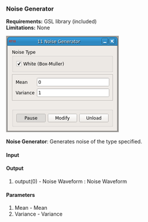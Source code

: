 ### Noise Generator

**Requirements:** GSL library (included)  
**Limitations:** None  

![Noise Generator](./noise-generator.png)

<!--start-->

**Noise Generator**: Generates noise of the type specified.

<!--end-->

#### Input


#### Output
1. output(0) - Noise Waveform : Noise Waveform

#### Parameters
1. Mean - Mean
2. Variance - Variance

